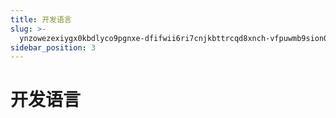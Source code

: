 ```yaml
---
title: 开发语言
slug: >-
  ynzowezexiygx0kbdlyco9pgnxe-dfifwii6ri7cnjkbttrcqd8xnch-vfpuwmb9sion01kbbmpcfwbvnfc-vfpuwm
sidebar_position: 3
---
```



# 开发语言

